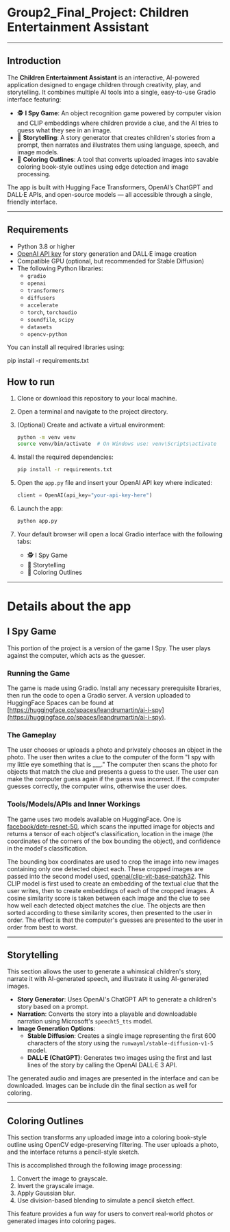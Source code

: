 # Group2_Final_Project: Children Entertainment Assistant
---
## Introduction

The **Children Entertainment Assistant** is an interactive, AI-powered application designed to engage children through creativity, play, and storytelling. It combines multiple AI tools into a single, easy-to-use Gradio interface featuring:

- 🕵️ **I Spy Game**: An object recognition game powered by computer vision and CLIP embeddings where children provide a clue, and the AI tries to guess what they see in an image.
- 📖 **Storytelling**: A story generator that creates children's stories from a prompt, then narrates and illustrates them using language, speech, and image models.
- 🎨 **Coloring Outlines**: A tool that converts uploaded images into savable coloring book-style outlines using edge detection and image processing.

The app is built with Hugging Face Transformers, OpenAI’s ChatGPT and DALL·E APIs, and open-source models — all accessible through a single, friendly interface.

---
## Requirements

- Python 3.8 or higher
- [OpenAI API key](https://platform.openai.com/account/api-keys) for story generation and DALL·E image creation
- Compatible GPU (optional, but recommended for Stable Diffusion)
- The following Python libraries:
  - `gradio`
  - `openai`
  - `transformers`
  - `diffusers`
  - `accelerate`
  - `torch`, `torchaudio`
  - `soundfile`, `scipy`
  - `datasets`
  - `opencv-python`

You can install all required libraries using:

pip install -r requirements.txt

## How to run

1. Clone or download this repository to your local machine.

2. Open a terminal and navigate to the project directory.

3. (Optional) Create and activate a virtual environment:

    ```bash
    python -m venv venv
    source venv/bin/activate  # On Windows use: venv\Scripts\activate
    ```

4. Install the required dependencies:

    ```bash
    pip install -r requirements.txt
    ```

5. Open the `app.py` file and insert your OpenAI API key where indicated:

    ```python
    client = OpenAI(api_key="your-api-key-here")
    ```

6. Launch the app:

    ```bash
    python app.py
    ```

7. Your default browser will open a local Gradio interface with the following tabs:
    - 🕵️ I Spy Game
    - 📖 Storytelling
    - 🎨 Coloring Outlines

---

# Details about the app

## I Spy Game

This portion of the project is a version of the game I Spy. The user plays against the computer, which acts as the guesser.

### Running the Game

The game is made using Gradio. Install any necessary prerequisite libraries, then run the code to open a Gradio server. A version uploaded to HuggingFace Spaces can be found at [https://huggingface.co/spaces/leandrumartin/ai-i-spy](https://huggingface.co/spaces/leandrumartin/ai-i-spy).

### The Gameplay

The user chooses or uploads a photo and privately chooses an object in the photo. The user then writes a clue to the computer of the form "I spy with my little eye something that is ___." The computer then scans the photo for objects that match the clue and presents a guess to the user. The user can make the computer guess again if the guess was incorrect. If the computer guesses correctly, the computer wins, otherwise the user does.

### Tools/Models/APIs and Inner Workings

The game uses two models available on HuggingFace. One is [facebook/detr-resnet-50](https://huggingface.co/facebook/detr-resnet-50), which scans the inputted image for objects and returns a tensor of each object's classification, location in the image (the coordinates of the corners of the box bounding the object), and confidence in the model's classification.

The bounding box coordinates are used to crop the image into new images containing only one detected object each. These cropped images are passed into the second model used, [openai/clip-vit-base-patch32](https://huggingface.co/openai/clip-vit-base-patch32). This CLIP model is first used to create an embedding of the textual clue that the user writes, then to create embeddings of each of the cropped images. A cosine similarity score is taken between each image and the clue to see how well each detected object matches the clue. The objects are then sorted according to these similarity scores, then presented to the user in order. The effect is that the computer's guesses are presented to the user in order from best to worst.

---

## Storytelling

This section allows the user to generate a whimsical children's story, narrate it with AI-generated speech, and illustrate it using AI-generated images.

- **Story Generator**: Uses OpenAI's ChatGPT API to generate a children's story based on a prompt.
- **Narration**: Converts the story into a playable and downloadable narration using Microsoft's `speecht5_tts` model.
- **Image Generation Options**:
  - **Stable Diffusion**: Creates a single image representing the first 600 characters of the story using the `runwayml/stable-diffusion-v1-5` model.
  - **DALL·E (ChatGPT)**: Generates two images using the first and last lines of the story by calling the OpenAI DALL·E 3 API.

The generated audio and images are presented in the interface and can be downloaded.  Images can be include din the final section as well for coloring.

---

## Coloring Outlines

This section transforms any uploaded image into a coloring book-style outline using OpenCV edge-preserving filtering. The user uploads a photo, and the interface returns a pencil-style sketch.

This is accomplished through the following image processing:

1. Convert the image to grayscale.
2. Invert the grayscale image.
3. Apply Gaussian blur.
4. Use division-based blending to simulate a pencil sketch effect.

This feature provides a fun way for users to convert real-world photos or generated images into coloring pages.
